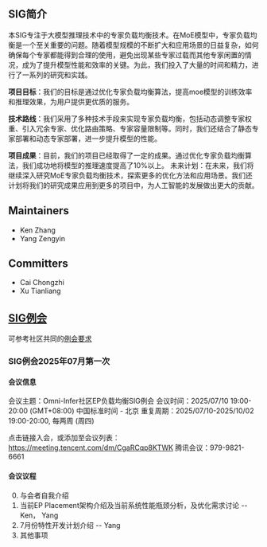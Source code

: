 ## SIG简介

本SIG专注于大模型推理技术中的专家负载均衡技术。在MoE模型中，专家负载均衡是一个至关重要的问题。随着模型规模的不断扩大和应用场景的日益复杂，如何确保每个专家都能得到合理的使用，避免出现某些专家过载而其他专家闲置的情况，成为了提升模型性能和效率的关键。为此，我们投入了大量的时间和精力，进行了一系列的研究和实践。

**项目目标**：我们的目标是通过优化专家负载均衡算法，提高moe模型的训练效率和推理效果，为用户提供更优质的服务。

**技术路线**：我们采用了多种技术手段来实现专家负载均衡，包括动态调整专家权重、引入冗余专家、优化路由策略、专家容量限制等。同时，我们还结合了静态专家部署和动态专家部署，进一步提升模型的性能。

**项目成果**：目前，我们的项目已经取得了一定的成果。通过优化专家负载均衡算法，我们成功地将模型的推理速度提高了10%以上。
未来计划：在未来，我们将继续深入研究MoE专家负载均衡技术，探索更多的优化方法和应用场景。我们还计划将我们的研究成果应用到更多的项目中，为人工智能的发展做出更大的贡献。

## Maintainers

* Ken Zhang 
* Yang Zengyin 

## Committers

* Cai Chongzhi
* Xu Tianliang


## [SIG例会](meetings/sig-ep-placement/)

可参考社区共同的[例会要求](meetings/sig-meetings-requirement.md)

### SIG例会2025年07月第一次

#### 会议信息
会议主题：Omni-Infer社区EP负载均衡SIG例会
会议时间：2025/07/10 19:00-20:00 (GMT+08:00) 中国标准时间 - 北京
重复周期：2025/07/10-2025/10/02 19:00-20:00, 每两周 (周四)

点击链接入会，或添加至会议列表：
https://meeting.tencent.com/dm/CgaRCqp8KTWK
腾讯会议：979-9821-6661

#### 会议议程
0. 与会者自我介绍
1. 当前EP Placement架构介绍及当前系统性能瓶颈分析，及优化需求讨论 -- Ken， Yang
2. 7月份特性开发计划介绍 -- Yang
3. 其他事项